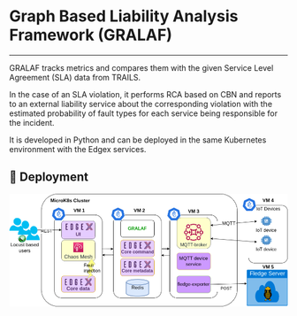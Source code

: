 # Graph Based Liability Analysis Framework (GRALAF)

-----------------------------------------

GRALAF tracks metrics and compares them with the given Service Level Agreement (SLA) data from TRAILS. 

In the case of an SLA violation, it performs RCA based on CBN and reports to an external liability service about the corresponding violation with the estimated probability of fault types for each service being responsible for the incident. 

It is developed in Python and can be deployed in the same Kubernetes environment with the Edgex services.

## :wrench: Deployment

<img src="images/useCase.png" alt="use case"/>

